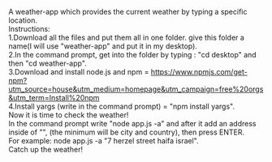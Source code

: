 A weather-app which provides the current weather by typing a specific location.<br>
Instructions:<br>
1.Download all the files and put them all in one folder. give this folder a name(I will use "weather-app" and put it in my desktop).<br>
2.In the command prompt, get into the folder by typing : "cd desktop" and then "cd weather-app".<br>
3.Download and install node.js and npm = https://www.npmjs.com/get-npm?utm_source=house&utm_medium=homepage&utm_campaign=free%20orgs&utm_term=Install%20npm<br>
4.Install yargs (write in the command prompt) = "npm install yargs".<br>
Now it is time to check the weather!<br>
In the command prompt write "node app.js -a" and after it add an address inside of "", (the minimum will be city and country), then press ENTER.<br>
For example: node app.js -a "7 herzel street haifa israel".<br>
Catch up the weather!
